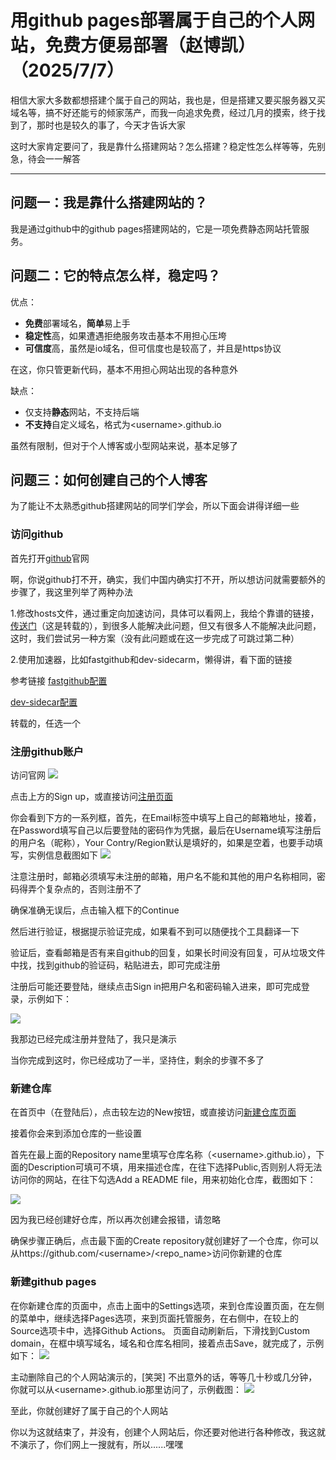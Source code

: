 # 用github pages部署属于自己的个人网站，免费方便易部署（赵博凯）（2025/7/7）

相信大家大多数都想搭建个属于自己的网站，我也是，但是搭建又要买服务器又买域名等，搞不好还能亏的倾家荡产，而我一向追求免费，经过几月的摸索，终于找到了，那时也是较久的事了，今天才告诉大家

这时大家肯定要问了，我是靠什么搭建网站？怎么搭建？稳定性怎么样等等，先别急，待会一一解答

***

## 问题一：我是靠什么搭建网站的？

我是通过github中的github pages搭建网站的，它是一项免费静态网站托管服务。

## 问题二：它的特点怎么样，稳定吗？

优点：

- **免费**部署域名，**简单**易上手
- **稳定性**高，如果遭遇拒绝服务攻击基本不用担心压垮
- **可信度**高，虽然是io域名，但可信度也是较高了，并且是https协议

在这，你只管更新代码，基本不用担心网站出现的各种意外

缺点：

- 仅支持**静态**网站，不支持后端
- **不支持**自定义域名，格式为\<username\>.github.io

虽然有限制，但对于个人博客或小型网站来说，基本足够了

## 问题三：如何创建自己的个人博客

为了能让不太熟悉github搭建网站的同学们学会，所以下面会讲得详细一些

### 访问github

首先打开[github](https://github.com)官网

啊，你说github打不开，确实，我们中国内确实打不开，所以想访问就需要额外的步骤了，我这里列举了两种办法

1.修改hosts文件，通过重定向加速访问，具体可以看网上，我给个靠谱的链接，[传送门](https://zhuanlan.zhihu.com/p/489362379)（这是转载的），到很多人能解决此问题，但又有很多人不能解决此问题，这时，我们尝试另一种方案（没有此问题或在这一步完成了可跳过第二种）

2.使用加速器，比如fastgithub和dev-sidecarm，懒得讲，看下面的链接

参考链接
[fastgithub配置](https://cloud.tencent.com/developer/article/2277573)

[dev-sidecar配置](https://zhuanlan.zhihu.com/p/361721172)

转载的，任选一个

### 注册github账户

访问官网
![](/diary/media/13/1.png)

点击上方的Sign up，或直接访问[注册页面](https://github.com/signup)

你会看到下方的一系列框，首先，在Email标签中填写上自己的邮箱地址，接着，在Password填写自己以后要登陆的密码作为凭据，最后在Username填写注册后的用户名（昵称），Your Contry/Region默认是填好的，如果是空着，也要手动填写，实例信息截图如下
![](/diary/media/13/2.png)

注意注册时，邮箱必须填写未注册的邮箱，用户名不能和其他的用户名称相同，密码得弄个复杂点的，否则注册不了

确保准确无误后，点击输入框下的Continue

然后进行验证，根据提示验证完成，如果看不到可以随便找个工具翻译一下

验证后，查看邮箱是否有来自github的回复，如果长时间没有回复，可从垃圾文件中找，找到github的验证码，粘贴进去，即可完成注册

注册后可能还要登陆，继续点击Sign in把用户名和密码输入进来，即可完成登录，示例如下：

![](/diary/media/13/3.png)

我那边已经完成注册并登陆了，我只是演示

当你完成到这时，你已经成功了一半，坚持住，剩余的步骤不多了

### 新建仓库

在首页中（在登陆后），点击较左边的New按钮，或直接访问[新建仓库页面](https://github.com/new)

接着你会来到添加仓库的一些设置

首先在最上面的Repository name里填写仓库名称（\<username\>.github.io），下面的Description可填可不填，用来描述仓库，在往下选择Public,否则别人将无法访问你的网站，在往下勾选Add a README file，用来初始化仓库，截图如下：

![](/diary/media/13/4.png)

因为我已经创建好仓库，所以再次创建会报错，请忽略

确保步骤正确后，点击最下面的Create repository就创建好了一个仓库，你可以从https://github.com/\<username\>/\<repo_name\>访问你新建的仓库

### 新建github pages

在你新建仓库的页面中，点击上面中的Settings选项，来到仓库设置页面，在左侧的菜单中，继续选择Pages选项，来到页面托管服务，在右侧中，在较上的Source选项卡中，选择Github Actions。
页面自动刷新后，下滑找到Custom domain，在框中填写域名，域名和仓库名相同，接着点击Save，就完成了，示例如下：
![](/diary/media/13/5.png)

主动删除自己的个人网站演示的，\[笑哭\]
不出意外的话，等等几十秒或几分钟，你就可以从\<username\>.github.io那里访问了，示例截图：
![](/diary/media/13/6.png)

至此，你就创建好了属于自己的个人网站


你以为这就结束了，并没有，创建个人网站后，你还要对他进行各种修改，我这就不演示了，你们网上一搜就有，所以......嘿嘿